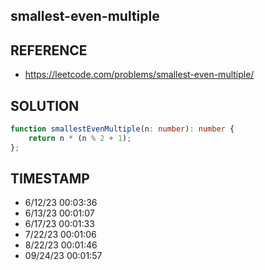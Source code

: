 ## smallest-even-multiple

## REFERENCE

- https://leetcode.com/problems/smallest-even-multiple/

## SOLUTION

``` Typescript
function smallestEvenMultiple(n: number): number {
    return n * (n % 2 + 1);
};
```

## TIMESTAMP

- 6/12/23 00:03:36
- 6/13/23 00:01:07
- 6/17/23 00:01:33
- 7/22/23 00:01:06
- 8/22/23 00:01:46
- 09/24/23 00:01:57
